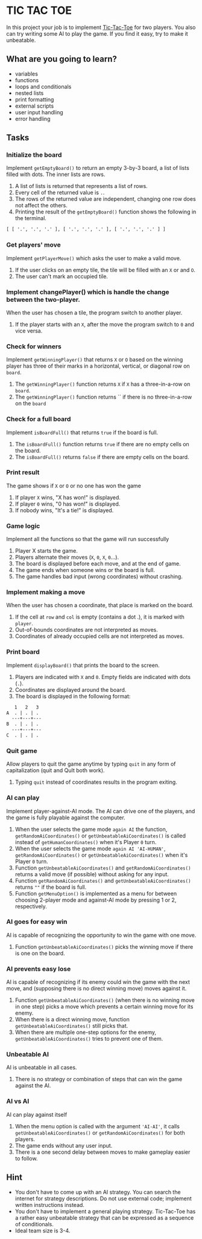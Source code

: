 # TIC TAC TOE

In this project your job is to implement [Tic-Tac-Toe](https://en.wikipedia.org/wiki/Tic-tac-toe) for two players. You also can try writing some AI to play the game. If you find it easy, try to make it unbeatable.

## What are you going to learn?

* variables
* functions
* loops and conditionals
* nested lists
* print formatting
* external scripts
* user input handling
* error handling

## Tasks

### Initialize the board
Implement `getEmptyBoard()` to return an empty 3-by-3 board, a list of lists filled with dots. The inner lists are rows.

1. A list of lists is returned that represents a list of rows.
2. Every cell of the returned value is `.`.
3. The rows of the returned value are independent, changing one row does not affect the others.
4. Printing the result of the `getEmptyBoard()` function shows the following in the terminal.
```html
[ [ '.', '.', '.' ], [ '.', '.', '.' ], [ '.', '.', '.' ] ]
```

### Get players' move
Implement `getPlayerMove()` which asks the user to make a valid move.

1. If the user clicks on an empty tile, the tile will be filled with an `X` or and `O`.
2. The user can't mark an occupied tile.

### Implement changePlayer() which is handle the change between the two-player.
When the user has chosen a tile, the program switch to another player.

1. If the player starts with an `X`, after the move the program switch to `0` and vice versa.

### Check for winners
Implement `getWinningPlayer()` that returns `X` or `O` based on the winning player has three of their marks in a horizontal, vertical, or diagonal row on `board`.

1. The `getWinningPlayer()` function returns `X` if `X` has a three-in-a-row on `board`.
2. The `getWinningPlayer()` function returns `` if there is no three-in-a-row on the `board`

### Check for a full board
Implement `isBoardFull()` that returns `true` if the board is full.

1. The `isBoardFull()` function returns `true` if there are no empty cells on the board.
2. The `isBoardFull()` returns `false` if there are empty cells on the board.

### Print result
The game shows if `X` or `O` or no one has won the game

1. If player `X` wins, "X has won!" is displayed.
2. If player `0` wins, "0 has won!" is displayed.
3. If nobody wins, "It's a tie!" is displayed.

### Game logic
Implement all the functions so that the game will run successfully

1. Player X starts the game.
2. Players alternate their moves (`X`, `0`, `X`, `0`...).
3. The board is displayed before each move, and at the end of game.
4. The game ends when someone wins or the board is full.
5. The game handles bad input (wrong coordinates) without crashing.

### Implement making a move
When the user has chosen a coordinate, that place is marked on the board.

1. If the cell at `row` and `col` is empty (contains a dot .), it is marked with `player`.
2. Out-of-bounds coordinates are not interpreted as moves.
3. Coordinates of already occupied cells are not interpreted as moves.

### Print board
Implement `displayBoard()` that prints the board to the screen.

1. Players are indicated with `X` and `0`. Empty fields are indicated with dots (`.`).
2. Coordinates are displayed around the board.
3. The board is displayed in the following format:

```html
   1   2   3
A  . | . | .
  ---+---+---
B  . | . | .
  ---+---+---
C  . | . | .
```

### Quit game
Allow players to quit the game anytime by typing `quit` in any form of capitalization (quit and QuIt both work).

1. Typing `quit` instead of coordinates results in the program exiting.

### AI can play
Implement player-against-AI mode. The AI can drive one of the players, and the game is fully playable against the computer.

1. When the user selects the game mode `again AI` the function, `getRandomAiCoordinates()` or `getUnbeatableAiCoordinates()` is called instead of `getHumanCoordinates()` when it's Player `0` turn.
2. When the user selects the game mode `again AI 'AI-HUMAN'`, `getRandomAiCoordinates()` or `getUnbeatableAiCoordinates()` when it's Player `0` turn.
3. Function `getUnbeatableAiCoordinates()` and `getRandomAiCoordinates()` returns a valid move (if possible) without asking for any input.
4. Function `getRandomAiCoordinates()` and `getUnbeatableAiCoordinates()` returns `""` if the board is full.
5. Function `getMenuOption()` is implemented as a menu for between choosing 2-player mode and against-AI mode by pressing 1 or 2, respectively.

### AI goes for easy win
AI is capable of recognizing the opportunity to win the game with one move.
1. Function `getUnbeatableAiCoordinates()` picks the winning move if there is one on the board.

### AI prevents easy lose
AI is capable of recognizing if its enemy could win the game with the next move, and (supposing there is no direct winning move) moves against it.

1. Function `getUnbeatableAiCoordinates()` (when there is no winning move in one step) picks a move which prevents a certain winning move for its enemy.
2. When there is a direct winning move, function `getUnbeatableAiCoordinates()` still picks that.
3. When there are multiple one-step options for the enemy, `getUnbeatableAiCoordinates()` tries to prevent one of them.

### Unbeatable AI
AI is unbeatable in all cases.

1. There is no strategy or combination of steps that can win the game against the AI.

###  AI vs AI
AI can play against itself

1. When the menu option is called with the argument `'AI-AI'`, it calls `getUnbeatableAiCoordinates()` or `getRandomAiCoordinates()` for both players.
2. The game ends without any user input.
3. There is a one second delay between moves to make gameplay easier to follow.


## Hint
* You don't have to come up with an AI strategy. You can search the internet for strategy descriptions. Do not use external code; implement written instructions instead.
* You don't have to implement a general playing strategy. Tic-Tac-Toe has a rather easy unbeatable strategy that can be expressed as a sequence of conditionals.
* Ideal team size is 3-4.
